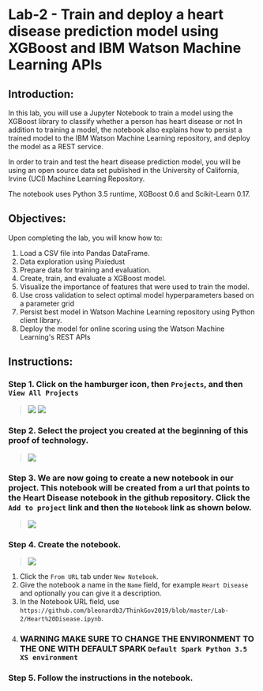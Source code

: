 # Lab-2 - Train and deploy a heart disease prediction model using XGBoost and IBM Watson Machine Learning APIs

## Introduction:

In this lab, you will use a Jupyter Notebook to train a model using the XGBoost library to classify whether a person has heart disease or not In addition to training a model, the notebook also explains how to persist a trained model to the IBM Watson Machine Learning repository, and deploy the model as a REST service.

In order to train and test the heart disease prediction model, you will be using an open source data set published in the University of California, Irvine (UCI) Machine Learning Repository.

The notebook uses Python 3.5 runtime, XGBoost 0.6 and Scikit-Learn 0.17.

## Objectives:

Upon completing the lab, you will know how to:

1. Load a CSV file into Pandas DataFrame.
1. Data exploration using Pixiedust
1. Prepare data for training and evaluation.
1. Create, train, and evaluate a XGBoost model.  
1. Visualize the importance of features that were used to train the model.
1. Use cross validation to select optimal model hyperparameters based on a parameter grid
1. Persist best model in Watson Machine Learning repository using Python client library.
1. Deploy the model for online scoring using the Watson Machine Learning's REST APIs


## Instructions:

### Step 1.  Click on the hamburger icon, then `Projects`, and then `View All Projects`
> <img src="https://github.com/bleonardb3/DS_POT_02-07/blob/master/images/Navigation%20Selection.png"/>
> <img src="https://github.com/bleonardb3/DS_POT_02-07/blob/master/images/ViewAllProjects.png"/>


### Step 2.  Select the project you created at the beginning of this proof of technology.

> <img src="https://github.com/bleonardb3/ML-POT/blob/master/Lab-1/images/Select%20Watson%20Studio%20Labs.png"/>

### Step 3.  We are now going to create a new notebook in our project. This notebook will be created from a url that points to the Heart Disease notebook in the github repository. Click the `Add to project` link and then the `Notebook` link as shown below. 

> <img src="https://github.com/bleonardb3/Think2019/blob/master/Lab-1/images/AddToProject.png"/>

### Step 4.  Create the notebook.

> <img src="https://github.com/bleonardb3/Think2019/blob/master/Lab-1/images/NewNotebook.png"/>

1. Click the `From URL` tab under `New Notebook`.
1. Give the notebook a name in the `Name` field, for example `Heart Disease` and optionally you can give it a description.
1. In the Notebook URL field, use `https://github.com/bleonardb3/ThinkGov2019/blob/master/Lab-2/Heart%20Disease.ipynb`.
1. ###  WARNING MAKE SURE TO CHANGE THE ENVIRONMENT TO THE ONE WITH DEFAULT SPARK `Default Spark Python 3.5 XS environment`

### Step 5.  Follow the instructions in the notebook.




